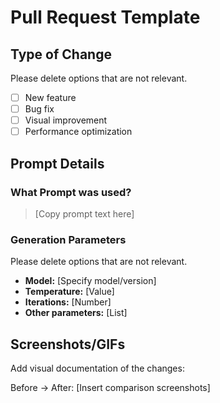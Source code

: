 # Pull Request Template

## Type of Change
Please delete options that are not relevant.

- [ ] New feature
- [ ] Bug fix
- [ ] Visual improvement
- [ ] Performance optimization

## Prompt Details
### What Prompt was used?
> [Copy prompt text here]

### Generation Parameters
Please delete options that are not relevant.

- **Model:** [Specify model/version]
- **Temperature:** [Value]
- **Iterations:** [Number]
- **Other parameters:** [List]

## Screenshots/GIFs
Add visual documentation of the changes:

Before → After: 
[Insert comparison screenshots]
